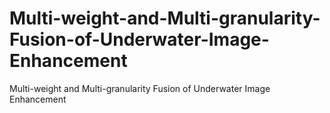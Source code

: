 # Multi-weight-and-Multi-granularity-Fusion-of-Underwater-Image-Enhancement
Multi-weight and Multi-granularity Fusion of Underwater Image Enhancement
